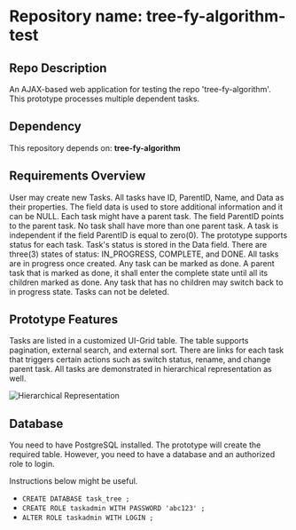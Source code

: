 # Repository name: tree-fy-algorithm-test

## Repo Description
An AJAX-based web application for testing the repo 'tree-fy-algorithm'. This prototype processes multiple dependent tasks.

## Dependency
This repository depends on: __tree-fy-algorithm__

## Requirements Overview
User may create new Tasks. All tasks have ID, ParentID, Name, and Data as their properties. The field data is used to store additional information and it can be NULL. Each task might have a parent task. The field ParentID points to the parent task. No task shall have more than one parent task. A task is independent if the field ParentID is equal to zero(0). The prototype supports status for each task. Task's status is stored in the Data field. There are three(3) states of status: IN_PROGRESS, COMPLETE, and DONE. All tasks are in progress once created. Any task can be marked as done. A parent task that is marked as done, it shall enter the complete state until all its children marked as done. Any task that has no children may switch back to in progress state. Tasks can not be deleted.

## Prototype Features
Tasks are listed in a customized UI-Grid table. The table supports pagination, external search, and external sort. There are links for each task that triggers certain actions such as switch status, rename, and change parent task. All tasks are demonstrated in hierarchical representation as well.

![Hierarchical Representation](https://user-images.githubusercontent.com/29518086/29768228-13670ab6-8c18-11e7-9ab3-f34e1272a966.png "Hierarchical Representation")

## Database
You need to have PostgreSQL installed. The prototype will create the required table. However, you need to have a database and an authorized role to login.

Instructions below might be useful.
* `CREATE DATABASE task_tree ;`
* `CREATE ROLE taskadmin WITH PASSWORD 'abc123' ;`
* `ALTER ROLE taskadmin WITH LOGIN ;`
